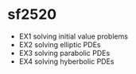 # sf2520

- EX1 solving initial value problems
- EX2 solving elliptic PDEs
- EX3 solving parabolic PDEs
- EX4 solving hyberbolic PDEs
